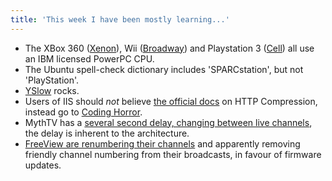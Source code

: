 ```yaml
---
title: 'This week I have been mostly learning...'
---
```


-   The XBox 360
    ([Xenon](http://en.wikipedia.org/wiki/Xenon_(processor))), Wii
    ([Broadway](http://en.wikipedia.org/wiki/Broadway_(microprocessor)))
    and Playstation 3
    ([Cell](http://en.wikipedia.org/wiki/Cell_(microprocessor))) all use
    an IBM licensed PowerPC CPU.
-   The Ubuntu spell-check dictionary includes 'SPARCstation', but not
    'PlayStation'.
-   [YSlow](http://developer.yahoo.com/yslow/) rocks.
-   Users of IIS should *not* believe [the official
    docs](http://www.microsoft.com/technet/prodtechnol/WindowsServer2003/Library/IIS/d52ff289-94d3-4085-bc4e-24eb4f312e0e.mspx?mfr=true)
    on HTTP Compression, instead go to [Coding
    Horror](http://www.codinghorror.com/blog/archives/000059.html).
-   MythTV has a [several second delay, changing between live
    channels](http://www.mythtv.org/wiki/index.php/Frequently_Asked_Questions#When_using_live_TV.2C_why_is_there_a_delay_between_the_moment_I_change_the_channel_and_the_time_the_channel_actually_changes.3F),
    the delay is inherent to the architecture.
-   [FreeView are renumbering their
    channels](http://www.freeview.co.uk/freeview/Resolutions/BBC-and-ITV-channels-moving-into-the-800-s)
    and apparently removing friendly channel numbering from their
    broadcasts, in favour of firmware updates.
